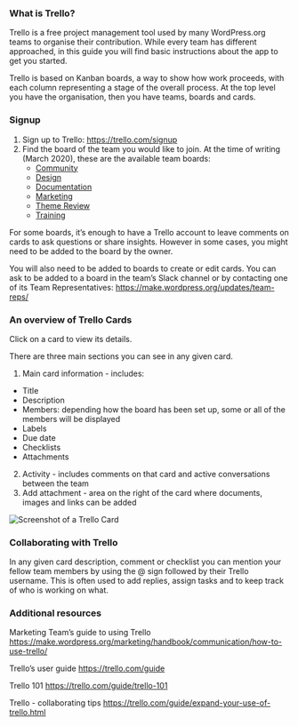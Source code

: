 ### What is Trello?

Trello is a free project management tool used by many WordPress.org teams to organise their contribution.
While every team has different approached, in this guide you will find basic instructions about the app to get you started.

Trello is based on Kanban boards, a way to show how work proceeds, with each column representing a stage of the overall process.
At the top level you have the organisation, then you have teams, boards and cards. 

### Signup

1. Sign up to Trello: https://trello.com/signup
2. Find the board of the team you would like to join. At the time of writing (March 2020), these are the available team boards:
   * [Community](https://trello.com/wpcommunityteam)
   * [Design](https://trello.com/b/fnHScayo/design-team)
   * [Documentation](https://trello.com/wordpressdocs)
   * [Marketing](https://trello.com/wordpressmarketing1)
   * [Theme Review](https://trello.com/b/proI6Fkp/wptrt-requirements)
   * [Training](https://trello.com/b/BsfzszRM/wordpress-training-team-lesson-plan-development)

For some boards, it’s enough to have a Trello account to leave comments on cards to ask questions or share insights. However in some cases, you might need to be added to the board by the owner.

You will also need to be added to boards to create or edit cards. You can ask to be added to a board in the team’s Slack channel or by contacting one of its Team Representatives: https://make.wordpress.org/updates/team-reps/

### An overview of Trello Cards

Click on a card to view its details.

There are three main sections you can see in any given card.

1. Main card information - includes: 
  * Title
  * Description
  * Members: depending how the board has been set up, some or all of the members will be displayed
  * Labels
  * Due date
  * Checklists
  * Attachments
2. Activity - includes comments on that card and active conversations between the team
3. Add attachment - area on the right of the card where documents, images and links can be added

![Screenshot of a Trello Card](https://github.com/WordPress/contributor-day-handbook/blob/master/images/Trello%20card_original_en.png)

### Collaborating with Trello

In any given card description, comment or checklist you can mention your fellow team members by using the @ sign followed by their Trello username. This is often used to add replies, assign tasks and to keep track of who is working on what.

### Additional resources

Marketing Team’s guide to using Trello
https://make.wordpress.org/marketing/handbook/communication/how-to-use-trello/

Trello’s user guide
https://trello.com/guide

Trello 101
https://trello.com/guide/trello-101

Trello - collaborating tips
https://trello.com/guide/expand-your-use-of-trello.html



